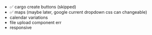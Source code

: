 - ✅ cargo create buttons (skipped)
- ✅ maps (maybe later, google current dropdown css can changeable)
- calendar variations
- file upload component err
- responsive